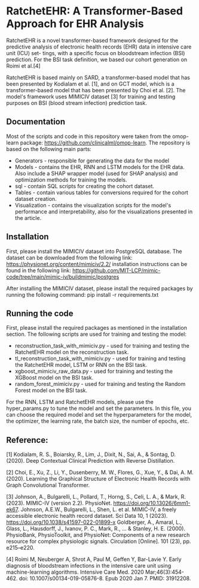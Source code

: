 # RatchetEHR: A Transformer-Based Approach for EHR Analysis

RatchetEHR is a novel transformer-based framework designed for the
predictive analysis of electronic health records (EHR) data in intensive care unit (ICU) set-
tings, with a specific focus on bloodstream infection (BSI) prediction. For the BSI task definition, we based our cohort
generation on Roimi et al.[4]

RatchetEHR is based mainly on SARD, a transformer-based model that has been presented by Kodialam et al. [1], 
and on GCT model, which is a transformer-based model that has been presented by Choi et al. [2]. The model's 
framework uses MIMICIV dataset [3] for training and testing purposes on BSI (blood stream infection) prediction task.

## Documentation
Most of the scripts and code in this repository were taken from the omop-learn package:
https://github.com/clinicalml/omop-learn. 
The repository is based on the following main parts:
* Generators - responsible for generating the data for the model
* Models - contains the EHR, RNN and LSTM models for the EHR data. 
Also include a SHAP wrapper model (used for SHAP analysis) and optimization methods for training the models.
* sql - contain SQL scripts for creating the cohort dataset.
* Tables - contain various tables for conversions required for the cohort dataset creation.
* Visualization - contains the visualization scripts for the model's performance and interpretability, also for the
visualizations presented in the article.

## Installation
First, please install the MIMICIV dataset into PostgreSQL database. The dataset can be downloaded from the following link:
https://physionet.org/content/mimiciv/2.2/
installation instructions can be found in the following link: https://github.com/MIT-LCP/mimic-code/tree/main/mimic-iv/buildmimic/postgres

After installing the MIMICIV dataset, please install the required packages by running the following command:
pip install -r requirements.txt

## Running the code
First, please install the required packages as mentioned in the installation section.
The following scripts are used for training and testing the model:
* reconstruction_task_with_mimiciv.py - used for training and testing the RatchetEHR model on the reconstruction task.
* tl_reconstruction_task_with_mimiciv.py - used for training and testing the RatchetEHR model, LSTM or RNN on the BSI task.
* xgboost_mimiciv_raw_data.py - used for training and testing the XGBoost model on the BSI task.
* random_forest_mimiciv.py - used for training and testing the Random Forest model on the BSI task.


For the RNN, LSTM and RatchetEHR models, please use the hyper_params.py to tune the model and set the parameters.
In this file, you can choose the required model and set the hyperparameters for the model, the optimizer, the learning rate, the batch size, the number of epochs, etc.

## Reference:
[1] Kodialam, R. S., Boiarsky, R., Lim, J., Dixit, N., Sai, A., & Sontag, D. (2020). Deep Contextual Clinical Prediction with Reverse Distillation.

[2] Choi, E., Xu, Z., Li, Y., Dusenberry, M. W., Flores, G., Xue, Y., & Dai, A. M. (2020). Learning the Graphical Structure of Electronic Health Records with Graph Convolutional Transformer.

[3] Johnson, A., Bulgarelli, L., Pollard, T., Horng, S., Celi, L. A., & Mark, R. (2023). MIMIC-IV (version 2.2). PhysioNet. https://doi.org/10.13026/6mm1-ek67.
Johnson, A.E.W., Bulgarelli, L., Shen, L. et al. MIMIC-IV, a freely accessible electronic health record dataset. Sci Data 10, 1 (2023). https://doi.org/10.1038/s41597-022-01899-x
Goldberger, A., Amaral, L., Glass, L., Hausdorff, J., Ivanov, P. C., Mark, R., ... & Stanley, H. E. (2000). PhysioBank, PhysioToolkit, and PhysioNet: Components of a new research resource for complex physiologic signals. Circulation [Online]. 101 (23), pp. e215–e220.

[4] Roimi M, Neuberger A, Shrot A, Paul M, Geffen Y, Bar-Lavie Y. Early diagnosis of bloodstream infections in the intensive care unit using machine-learning algorithms. Intensive Care Med. 2020 Mar;46(3):454-462. doi: 10.1007/s00134-019-05876-8. Epub 2020 Jan 7. PMID: 31912208.



